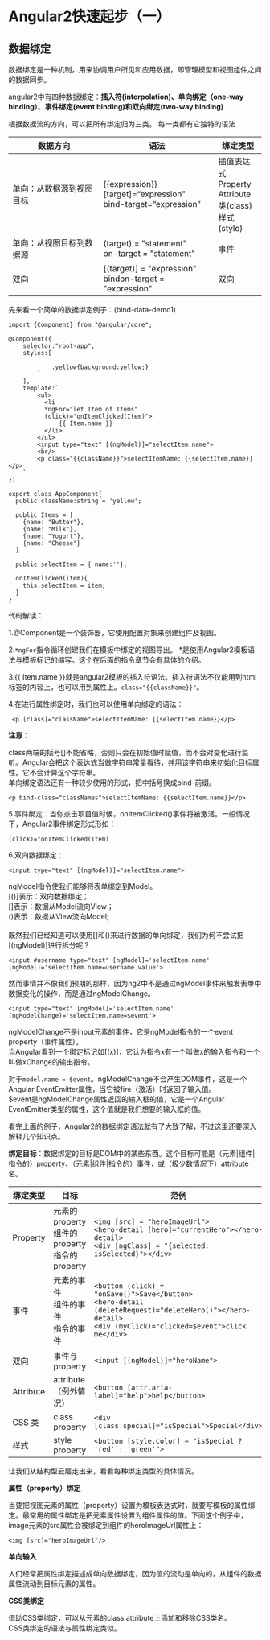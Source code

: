 # Angular2快速起步（一）

## 数据绑定

数据绑定是一种机制，用来协调用户所见和应用数据，即管理模型和视图组件之间的数据同步。

angular2中有四种数据绑定：**插入符(interpolation)、单向绑定（one-way binding）、事件绑定(event binding)和双向绑定(two-way binding)**

根据数据流的方向，可以把所有绑定归为三类。 每一类都有它独特的语法：

|     数据方向     |         语法         |         绑定类型      |
| --------------- | ------------------- | -------------------- |
| 单向：从数据源到视图目标  |{{expression}}<br />[target]=“expression”<br />bind-target=“expression”| 插值表达式<br/>Property<br />Attribute<br />类(class)<br />样式(style) |
|单向：从视图目标到数据源|(target) = "statement" <br/>on-target = "statement"|事件|
|双向|[(target)] = "expression"<br/>bindon-target = "expression"|双向|



先来看一个简单的数据绑定例子：(bind-data-demo1)
```
import {Component} from "@angular/core";

@Component({
    selector:"root-app",
    styles:[
        `
            .yellow{background:yellow;}
        `
    ],
    template:`
        <ul>
          <li
          *ngFor="let Item of Items"
          (click)="onItemClicked(Item)">
              {{ Item.name }}
          </li>
        </ul>
        <input type="text" [(ngModel)]="selectItem.name">
        <br/>
        <p class="{{className}}">selectItemName: {{selectItem.name}}</p>
    `
})

export class AppComponent{
  public className:string = 'yellow';

  public Items = [
    {name: "Butter"},
    {name: "Milk"},
    {name: "Yogurt"},
    {name: "Cheese"}
  ]

  public selectItem = { name:''};

  onItemClicked(item){
    this.selectItem = item;
  }
}

```
代码解读：

1.@Component是一个装饰器，它使用配置对象来创建组件及视图。

2.`*ngFor`指令循环创建我们在模板中绑定的视图导出。 *是使用Angular2模板语法与模板标记的缩写。这个在后面的指令章节会有具体的介绍。

3.{{ Item.name }}就是angular2模板的插入符语法。插入符语法不仅能用到html标签的内容上，也可以用到属性上。`class="{{className}}"`。

4.在进行属性绑定时，我们也可以使用单向绑定的语法：
```
 <p [class]="className">selectItemName: {{selectItem.name}}</p>
```
**注意**：

class两端的括号[]不能省略，否则只会在初始值时赋值，而不会对变化进行监听。Angular会把这个表达式当做字符串常量看待，并用该字符串来初始化目标属性。它不会计算这个字符串。<br/>
单向绑定语法还有一种较少使用的形式，把中括号换成bind-前缀。
```
<p bind-class="classNames">selectItemName: {{selectItem.name}}</p>
```

5.事件绑定：当你点击项目值时候，onItemClicked()事件将被激活。一般情况下，Angular2事件绑定形式形如：
```
(click)="onItemClicked(Item)
```

6.双向数据绑定：
```
<input type="text" [(ngModel)]="selectItem.name">
```
ngModel指令使我们能够将表单绑定到Model。<br/>
[()]表示：双向数据绑定；<br/>
[]表示：数据从Model流向View；<br/>
()表示：数据从View流向Model;<br/><br/>
既然我们已经知道可以使用[]和()来进行数据的单向绑定，我们为何不尝试把[(ngModel)]进行拆分呢？
```
<input #username type="text" [ngModel]='selectItem.name' (ngModel)='selectItem.name=username.value'>
```
然而事情并不像我们预期的那样，因为ng2中不是通过ngModel事件来触发表单中数据变化的操作，而是通过ngModelChange。
```
<input type="text" [ngModel]='selectItem.name' (ngModelChange)='selectItem.name=$event'>
```
ngModelChange不是input元素的事件，它是ngModel指令的一个event property（事件属性）。<br/>
当Angular看到一个绑定标记如[(x)]，它认为指令x有一个叫做x的输入指令和一个叫做xChange的输出指令。<br/>


对于`model.name = $event`。ngModelChange不会产生DOM事件，这是一个Angular EventEmitter属性，当它被fire（激活）时返回了输入值。<br/>
$event是ngModelChange属性返回的输入框的值，它是一个Angular EventEmitter类型的属性，这个值就是我们想要的输入框的值。

看完上面的例子，Angular2的数据绑定语法就有了大致了解，不过这里还要深入解释几个知识点。<br/>

**绑定目标**：数据绑定的目标是DOM中的某些东西。这个目标可能是（元素|组件|指令的）property、（元素|组件|指令的）事件，或（极少数情况下）attribute名。

|   绑定类型   |    目标    |    范例    |
| ----------  | --------  | --------- |
|Property     |元素的 property <br/> 组件的 property<br/> 指令的 property |`<img [src] = "heroImageUrl">` <br/>`<hero-detail [hero]="currentHero"></hero-detail>`<br/>`<div [ngClass] = "{selected: isSelected}"></div>`|
|事件|元素的事件<br/> 组件的事件<br/> 指令的事件<br/>|`<button (click) = "onSave()">Save</button>`<br/>`<hero-detail (deleteRequest)="deleteHero()"></hero-detail>`<br/>`<div (myClick)="clicked=$event">click me</div>`|
|双向|事件与 property|`<input [(ngModel)]="heroName">`|
|Attribute	|attribute（例外情况）|`<button [attr.aria-label]="help">help</button>`|
|CSS 类|class property|`<div [class.special]="isSpecial">Special</div>`|
|样式|style property|`<button [style.color] = "isSpecial ? 'red' : 'green'">`|

让我们从结构型云层走出来，看看每种绑定类型的具体情况。

**属性（property）绑定**

当要把视图元素的属性（property）设置为模板表达式时，就要写模板的属性绑定。最常用的属性绑定是把元素属性设置为组件属性的值。下面这个例子中，image元素的src属性会被绑定到组件的heroImageUrl属性上：
```
<img [src]="heroImageUrl"/>
```

**单向输入**

人们经常把属性绑定描述成单向数据绑定，因为值的流动是单向的，从组件的数据属性流动到目标元素的属性。

**CSS类绑定**

借助CSS类绑定，可以从元素的class attribute上添加和移除CSS类名。<br/>
CSS类绑定的语法与属性绑定类似。
